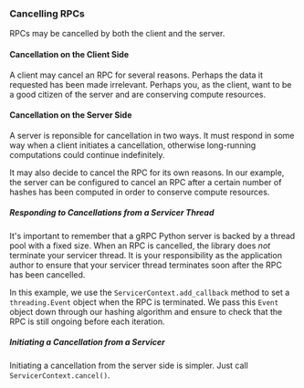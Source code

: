 ### Cancelling RPCs

RPCs may be cancelled by both the client and the server.

#### Cancellation on the Client Side

A client may cancel an RPC for several reasons. Perhaps the data it requested
has been made irrelevant. Perhaps you, as the client, want to be a good citizen
of the server and are conserving compute resources.

#### Cancellation on the Server Side

A server is reponsible for cancellation in two ways. It must respond in some way
when a client initiates a cancellation, otherwise long-running computations
could continue indefinitely.

It may also decide to cancel the RPC for its own reasons. In our example, the
server can be configured to cancel an RPC after a certain number of hashes has
been computed in order to conserve compute resources.

##### Responding to Cancellations from a Servicer Thread

It's important to remember that a gRPC Python server is backed by a thread pool
with a fixed size. When an RPC is cancelled, the library does *not* terminate
your servicer thread. It is your responsibility as the application author to
ensure that your servicer thread terminates soon after the RPC has been
cancelled.

In this example, we use the `ServicerContext.add_callback` method to set a
`threading.Event` object when the RPC is terminated. We pass this `Event` object
down through our hashing algorithm and ensure to check that the RPC is still
ongoing before each iteration.


##### Initiating a Cancellation from a Servicer

Initiating a cancellation from the server side is simpler. Just call
`ServicerContext.cancel()`.
